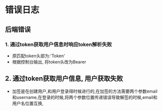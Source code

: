 # 错误日志

## 后端错误

### 1. 通过token获取用户信息时响应token解析失败

- 原匹配token头部为:'Token'
- 根据控制台输出, 将token头改为Bearer

## 2. 通过token获取用户信息, 用户获取失败

- 加签是在创建用户,和用户登录得时候进行的,在加签的方法需要两个参数email和username,在登录的时候,将两个参数位置传递错误导致解签的时候,email和用户名位置互换,

## 
